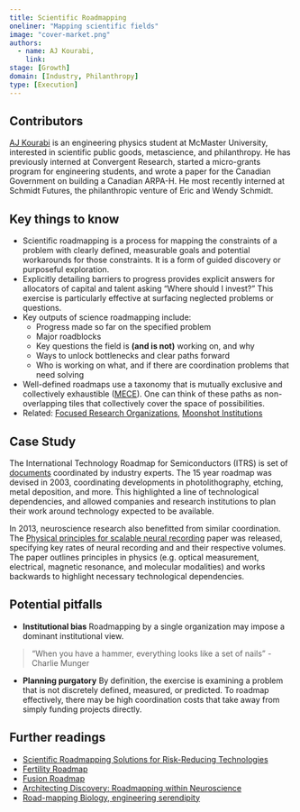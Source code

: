 ```yaml
---
title: Scientific Roadmapping
oneliner: "Mapping scientific fields"
image: "cover-market.png"
authors:
  - name: AJ Kourabi,
    link:
stage: [Growth]
domain: [Industry, Philanthropy]
type: [Execution]
---
```


## Contributors

[AJ Kourabi](https://www.ajkourabi.com/) is an engineering physics student at McMaster University, interested in scientific public goods, metascience, and philanthropy. He has previously interned at Convergent Research, started a micro-grants program for engineering students, and wrote a paper for the Canadian Government on building a Canadian ARPA-H. He most recently interned at Schmidt Futures, the philanthropic venture of Eric and Wendy Schmidt.

## Key things to know

- Scientific roadmapping is a process for mapping the constraints of a problem with clearly defined, measurable goals and potential workarounds for those constraints. It is a form of guided discovery or purposeful exploration.
- Explicitly detailing barriers to progress provides explicit answers for allocators of capital and talent asking “Where should I invest?” This exercise is particularly effective at surfacing neglected problems or questions.
- Key outputs of science roadmapping include:
    - Progress made so far on the specified problem
    - Major roadblocks
    - Key questions the field is **(and is not)** working on, and why
    - Ways to unlock bottlenecks and clear paths forward
    - Who is working on what, and if there are coordination problems that need solving
- Well-defined roadmaps use a taxonomy that is mutually exclusive and collectively exhaustible ([MECE](https://en.wikipedia.org/wiki/MECE_principle)). One can think of these paths as non-overlapping tiles that collectively cover the space of possibilities.
- Related: [Focused Research Organizations](/collection?lever=Advanced%2520Market%2520Commitments), [Moonshot Institutions](/collection?lever=Moonshot%2520Institutions)

## Case Study

The International Technology Roadmap for Semiconductors (ITRS) is set of [documents](https://www.semiconductors.org/resources/2003-international-technology-roadmap-for-semiconductors-itrs/) coordinated by industry experts. The 15 year roadmap was devised in 2003, coordinating developments in photolithography, etching, metal deposition, and more. This highlighted a line of technological dependencies, and allowed companies and research institutions to plan their work around technology expected to be available.  

In 2013, neuroscience research also benefitted from similar coordination. The [Physical principles for scalable neural recording](https://www.frontiersin.org/articles/10.3389/fncom.2013.00137/full) paper was released, specifying key rates of neural recording and and their respective volumes. The paper outlines principles in physics (e.g. optical measurement, electrical, magnetic resonance, and molecular modalities) and works backwards to highlight necessary technological dependencies. 

## Potential pitfalls

- **Institutional bias** Roadmapping by a single organization may impose a dominant institutional view.

> “When you have a hammer, everything looks like a set of nails” - Charlie Munger
> 
- **Planning purgatory** By definition, the exercise is examining a problem that is not discretely defined, measured, or predicted. To roadmap effectively, there may be high coordination costs that take away from simply funding projects directly.

## Further readings

- [Scientific Roadmapping Solutions for Risk-Reducing Technologies](https://www.ajkourabi.com/writings/what-is-differential-technological-development#h.lnaiz1urrk7l)
- [Fertility Roadmap](https://docs.google.com/document/d/e/2PACX-1vT1hgf95phUa4e1nqf2VTfjFmUeSBwb7mihE86cU6bE1EI-EZteWm6UmeC18PJSs3Laog4rP7qKtT1j/pub#h.r18hpvw2jn1e)
- [Fusion Roadmap](https://www.scienceforamerica.org/wp-content/uploads/2023/05/SfA_Fusion_White_Paper__May2023v1.01.pdf)
- [Architecting Discovery: Roadmapping within Neuroscience](https://www.cell.com/neuron/pdf/S0896-6273(19)30286-7.pdf)
- [Road-mapping Biology, engineering serendipity](http://web.mit.edu/amarbles/www/docs/marblestone_revven_lecture2.pdf)